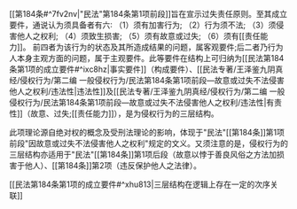 [[第184条#^7fv2nv|"民法"第184条第1项前段]]旨在宣示过失责任原则。至其成立要件，通说认为须具备者有六∶
（1）须有加害行为;
（2）行为须不法;
（3）须侵害他人之权利;
（4）须致生损害;
（5）须有故意或过失;
（6）须有[[责任能力]]。
前四者为该行为的状态及其所造成结果的问题，属客观要件;后二者乃行为人本身主观方面的问题，属于主观要件。此等要件在结构上可归纳为[[民法第184条第1项的成立要件#^ixc8hz|事实要件]]（构成要件）、[[民法专著/王泽鉴九阴真经/侵权行为/第二编 一般侵权行为/民法第184条第1项前段—故意或过失不法侵害他人之权利/违法性|违法性]]及[[民法专著/王泽鉴九阴真经/侵权行为/第二编 一般侵权行为/民法第184条第1项前段—故意或过失不法侵害他人之权利/违法性|有责性]]（故意、过失;[[责任能力]]），是为侵权行为的三层结构。

此项理论源自绝对权的概念及受刑法理论的影响，体现于"民法"[[第184条]]第1项前段"因故意或过失不法侵害他人之权利"规定的文义。又须注意的是，侵权行为的三层结构亦适用于"民法"[[第184条]]第1项后段（故意以悖于善良风俗之方法加损害于他人）、[[第184条]]第2项（违反保护他人之法律）。

[[民法第184条第1项的成立要件#^xhu813|三层结构在逻辑上存在一定的次序关联]]